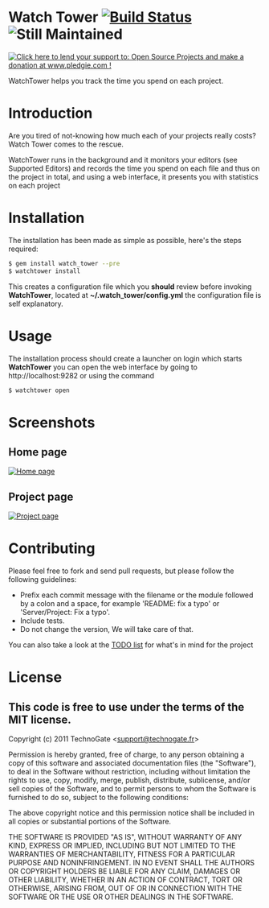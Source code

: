 # Watch Tower [![Build Status](http://travis-ci.org/TechnoGate/watch_tower.png)](http://travis-ci.org/TechnoGate/watch_tower) ![Still Maintained](http://stillmaintained.com/TechnoGate/watch_tower.png)

[![Click here to lend your support to: Open Source Projects and make a donation at www.pledgie.com !](http://www.pledgie.com/campaigns/16123.png?skin_name=chrome)](http://www.pledgie.com/campaigns/16123)

WatchTower helps you track the time you spend on each project.

# Introduction

Are you tired of not-knowing how much each of your projects really costs? Watch Tower
comes to the rescue.

WatchTower runs in the background and it monitors your editors (see Supported
Editors) and records the time you spend on each file and thus on the project
in total, and using a web interface, it presents you with statistics on each
project

# Installation

The installation has been made as simple as possible, here's the steps required:

```bash
$ gem install watch_tower --pre
$ watchtower install
```

This creates a configuration file which you __should__ review before invoking
__WatchTower__, located at __~/.watch_tower/config.yml__ the configuration file
is self explanatory.

# Usage

The installation process should create a launcher on login which starts
__WatchTower__ you can open the web interface by going to
http://localhost:9282 or using the command

```bash
$ watchtower open
```

# Screenshots

## Home page

[![Home page](http://cloud.github.com/downloads/TechnoGate/watch_tower/home_page.png)](http://cloud.github.com/downloads/TechnoGate/watch_tower/home_page.png)

## Project page

[![Project page](http://cloud.github.com/downloads/TechnoGate/watch_tower/project_page.png)](http://cloud.github.com/downloads/TechnoGate/watch_tower/project_page.png)

# Contributing

Please feel free to fork and send pull requests, but please follow the
following guidelines:

- Prefix each commit message with the filename or the module followed by a
  colon and a space, for example 'README: fix a typo' or 'Server/Project: Fix
  a typo'.
- Include tests.
- Do not change the version, We will take care of that.

You can also take a look at the [TODO
list](https://github.com/TechnoGate/watch_tower/blob/master/TODO) for what's
in mind for the project

# License

## This code is free to use under the terms of the MIT license.

Copyright (c) 2011 TechnoGate &lt;support@technogate.fr&gt;

Permission is hereby granted, free of charge, to any person obtaining
a copy of this software and associated documentation files (the
"Software"), to deal in the Software without restriction, including
without limitation the rights to use, copy, modify, merge, publish,
distribute, sublicense, and/or sell copies of the Software, and to
permit persons to whom the Software is furnished to do so, subject to
the following conditions:

The above copyright notice and this permission notice shall be
included in all copies or substantial portions of the Software.

THE SOFTWARE IS PROVIDED "AS IS", WITHOUT WARRANTY OF ANY KIND,
EXPRESS OR IMPLIED, INCLUDING BUT NOT LIMITED TO THE WARRANTIES OF
MERCHANTABILITY, FITNESS FOR A PARTICULAR PURPOSE AND
NONINFRINGEMENT. IN NO EVENT SHALL THE AUTHORS OR COPYRIGHT HOLDERS BE
LIABLE FOR ANY CLAIM, DAMAGES OR OTHER LIABILITY, WHETHER IN AN ACTION
OF CONTRACT, TORT OR OTHERWISE, ARISING FROM, OUT OF OR IN CONNECTION
WITH THE SOFTWARE OR THE USE OR OTHER DEALINGS IN THE SOFTWARE.